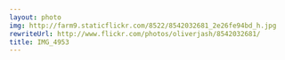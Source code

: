 ```yaml
---
layout: photo
img: http://farm9.staticflickr.com/8522/8542032681_2e26fe94bd_h.jpg
rewriteUrl: http://www.flickr.com/photos/oliverjash/8542032681/
title: IMG_4953
---
```

